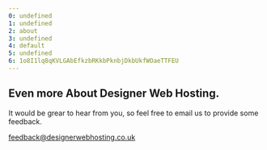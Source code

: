 ```yaml
---
0: undefined
1: undefined
2: about
3: undefined
4: default
5: undefined
6: 1o8I1lq8qKVLGAbEfkzbRKkbPknbjDkbUkfWOaeTTFEU
---
```

##   Even more About Designer Web Hosting.

It would be grear to hear from you, so feel free to email us to provide some feedback.

[feedback@designerwebhosting.co.uk](mailto:feedback@designerwebhosting.co.uk)